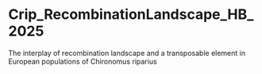# Crip_RecombinationLandscape_HB_2025
The interplay of recombination landscape and a transposable element in European populations of Chironomus riparius
